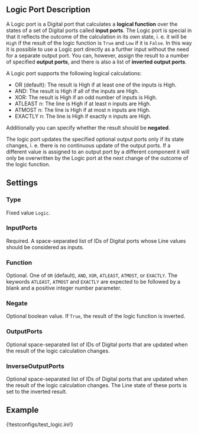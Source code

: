 ## Logic Port Description

A Logic port is a Digital port that calculates a **logical function** over the states of a set of Digital ports called **input ports**. The Logic port is special in that it reflects the outcome of the calculation in its own state, i. e. it will be `High` if the result of the logic function is `True` and `Low` if it is `False`. In this way it is possible to use a Logic port directly as a further input without the need for a separate output port. You can, however, assign the result to a number of specified **output ports**, and there is also a list of **inverted output ports**.

A Logic port supports the following logical calculations:

- OR (default): The result is High if at least one of the inputs is High.
- AND: The result is High if all of the inputs are High.
- XOR: The result is High if an odd number of inputs is High.
- ATLEAST n: The line is High if at least n inputs are High.
- ATMOST n: The line is High if at most n inputs are High.
- EXACTLY n: The line is High if exactly n inputs are High.

Additionally you can specify whether the result should be **negated**.

The logic port updates the specified optional output ports only if its state changes, i. e. there is no continuous update of the output ports. If a different value is assigned to an output port by a different component it will only be overwritten by the Logic port at the next change of the outcome of the logic function.

## Settings

### Type
Fixed value `Logic`.

### InputPorts
Required. A space-separated list of IDs of Digital ports whose Line values should be considered as inputs. 

### Function
Optional. One of `OR` (default), `AND`, `XOR`, `ATLEAST`, `ATMOST`, or `EXACTLY`. The keywords `ATLEAST`, `ATMOST` and `EXACTLY` are expected to be followed by a blank and a positive integer number parameter.

### Negate
Optional boolean value. If `True`, the result of the logic function is inverted.

### OutputPorts
Optional space-separated list of IDs of Digital ports that are updated when the result of the logic calculation changes.

### InverseOutputPorts
Optional space-separated list of IDs of Digital ports that are updated when the result of the logic calculation changes. The Line state of these ports is set to the inverted result.

## Example

{!testconfigs/test_logic.ini!}